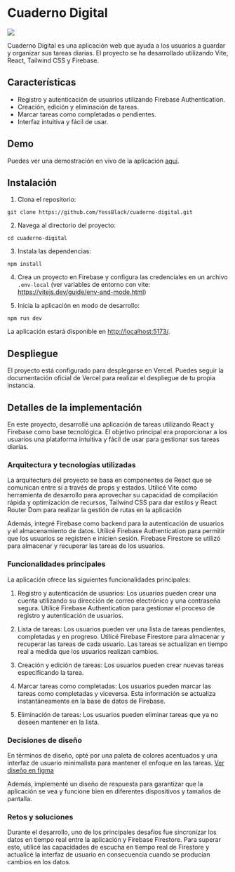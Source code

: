 # Cuaderno Digital

![](https://media.giphy.com/media/56ikf9jD4ZK6s/giphy.gif)

Cuaderno Digital es una aplicación web que ayuda a los usuarios a guardar y organizar sus tareas diarias. El proyecto se ha desarrollado utilizando Vite, React, Tailwind CSS y Firebase.

## Características

-   Registro y autenticación de usuarios utilizando Firebase Authentication.
-   Creación, edición y eliminación de tareas.
-   Marcar tareas como completadas o pendientes.
-   Interfaz intuitiva y fácil de usar.

## Demo

Puedes ver una demostración en vivo de la aplicación [aquí](https://cuaderno-digital-5zpt.vercel.app/).

## Instalación

1.  Clona el repositorio:

`git clone https://github.com/YessBlack/cuaderno-digital.git` 

2.  Navega al directorio del proyecto:

`cd cuaderno-digital` 

3.  Instala las dependencias:

`npm install` 

4.  Crea un proyecto en Firebase y configura las credenciales en un archivo `.env-local` (ver variables de entorno con vite: https://vitejs.dev/guide/env-and-mode.html)
    
5.  Inicia la aplicación en modo de desarrollo:

`npm run dev` 

La aplicación estará disponible en [http://localhost:5173/](http://localhost:5173/).

## Despliegue

El proyecto está configurado para desplegarse en Vercel. Puedes seguir la documentación oficial de Vercel para realizar el despliegue de tu propia instancia.


## Detalles de la implementación

En este proyecto, desarrollé una aplicación de tareas utilizando React y Firebase como base tecnológica. El objetivo principal era proporcionar a los usuarios una plataforma intuitiva y fácil de usar para gestionar sus tareas diarias.

### Arquitectura y tecnologías utilizadas

La arquitectura del proyecto se basa en componentes de React que se comunican entre sí a través de props y estados. Utilicé Vite como herramienta de desarrollo para aprovechar su capacidad de compilación rápida y optimización de recursos, Tailwind CSS para dar estilos y React Router Dom para realizar la gestión de rutas en la aplicación 

Además, integré Firebase como backend para la autenticación de usuarios y el almacenamiento de datos. Utilicé Firebase Authentication para permitir que los usuarios se registren e inicien sesión. Firebase Firestore se utilizó para almacenar y recuperar las tareas de los usuarios.

### Funcionalidades principales

La aplicación ofrece las siguientes funcionalidades principales:

1.  Registro y autenticación de usuarios: Los usuarios pueden crear una cuenta utilizando su dirección de correo electrónico y una contraseña segura. Utilicé Firebase Authentication para gestionar el proceso de registro y autenticación de usuarios.
    
2.  Lista de tareas: Los usuarios pueden ver una lista de tareas pendientes, completadas y en progreso. Utilicé Firebase Firestore para almacenar y recuperar las tareas de cada usuario. Las tareas se actualizan en tiempo real a medida que los usuarios realizan cambios.
    
3.  Creación y edición de tareas: Los usuarios pueden crear nuevas tareas especificando la tarea.
    
4.  Marcar tareas como completadas: Los usuarios pueden marcar las tareas como completadas y viceversa. Esta información se actualiza instantáneamente en la base de datos de Firebase.
    
5.  Eliminación de tareas: Los usuarios pueden eliminar tareas que ya no deseen mantener en la lista.
    

### Decisiones de diseño

En términos de diseño, opté por una paleta de colores acentuados y una interfaz de usuario minimalista para mantener el enfoque en las tareas. 
[Ver diseño en figma](https://www.figma.com/file/8VrzVHOBu9VLSMfn199XWR/app-notas?type=design&node-id=0%3A1&t=sMOZPaAe84nnOTlX-1)

Además, implementé un diseño de respuesta para garantizar que la aplicación se vea y funcione bien en diferentes dispositivos y tamaños de pantalla.

### Retos y soluciones

Durante el desarrollo, uno de los principales desafíos fue sincronizar los datos en tiempo real entre la aplicación y Firebase Firestore. Para superar esto, utilicé las capacidades de escucha en tiempo real de Firestore y actualicé la interfaz de usuario en consecuencia cuando se producían cambios en los datos.
